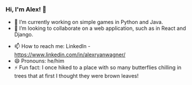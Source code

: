 ### Hi, I'm Alex! 👋

<!--
Try the StackEdit program if you're unfamiliar with Markdown files.
**AlexWagnerProfessional/AlexWagnerProfessional** is a ✨ _special_ ✨ repository because its `README.md` (this file) appears on your GitHub profile.
Here are some ideas to get you started:
-->
- 🔭 I’m currently working on simple games in Python and Java.
- 👯 I’m looking to collaborate on a web application, such as in React and Django.
<!--
- 🌱 I’m currently learning ...

- 🤔 I’m looking for help with ...
- 💬 Ask me about ...
-->
- 📫 How to reach me: LinkedIn - https://www.linkedin.com/in/alexryanwagner/
- 😄 Pronouns: he/him
- ⚡ Fun fact: I once hiked to a place with so many butterflies chilling in trees that at first I thought they were brown leaves!

